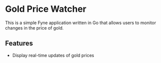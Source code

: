 # **Gold Price Watcher**

This is a simple Fyne application written in Go that allows users to monitor changes in the price of gold.

## Features

- Display real-time updates of gold prices